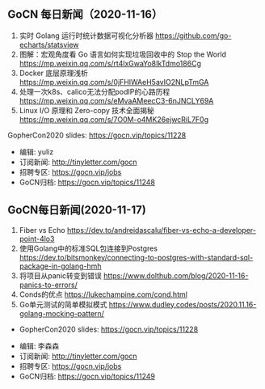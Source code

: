 ## GoCN 每日新闻（2020-11-16）

1. 实时 Golang 运行时统计数据可视化分析器 https://github.com/go-echarts/statsview
2. 图解：宏观角度看 Go 语言如何实现垃圾回收中的 Stop the World https://mp.weixin.qq.com/s/rt4lxGwaYo8IkTdmo186Cg
3. Docker 底层原理浅析 https://mp.weixin.qq.com/s/0jFHlWAeH5avIO2NLpTmGA
4. 处理一次k8s、calico无法分配podIP的心路历程 https://mp.weixin.qq.com/s/eMvaAMeecC3-6nJNCLY69A
5. Linux I/O 原理和 Zero-copy 技术全面揭秘 https://mp.weixin.qq.com/s/7O0M-o4MK26ejwcRiL7F0g

GopherCon2020 slides:  https://gocn.vip/topics/11228

- 编辑: yuliz
- 订阅新闻: http://tinyletter.com/gocn
- 招聘专区: https://gocn.vip/jobs
- GoCN归档: https://gocn.vip/topics/11248

## GoCN每日新闻(2020-11-17)

1. Fiber vs Echo https://dev.to/andreidascalu/fiber-vs-echo-a-developer-point-4lo3
2. 使用Golang中的标准SQL包连接到Postgres https://dev.to/bitsmonkey/connecting-to-postgres-with-standard-sql-package-in-golang-hmh
3. 将项目从panic转变到错误 https://www.dolthub.com/blog/2020-11-16-panics-to-errors/
4. Conds的优点 https://lukechampine.com/cond.html
5. Go单元测试的简单模拟模式 https://www.dudley.codes/posts/2020.11.16-golang-mocking-pattern/

* GopherCon2020 slides: https://gocn.vip/topics/11228

- 编辑: 李森森
- 订阅新闻: http://tinyletter.com/gocn
- 招聘专区: https://gocn.vip/jobs
- GoCN归档: https://gocn.vip/topics/11249
